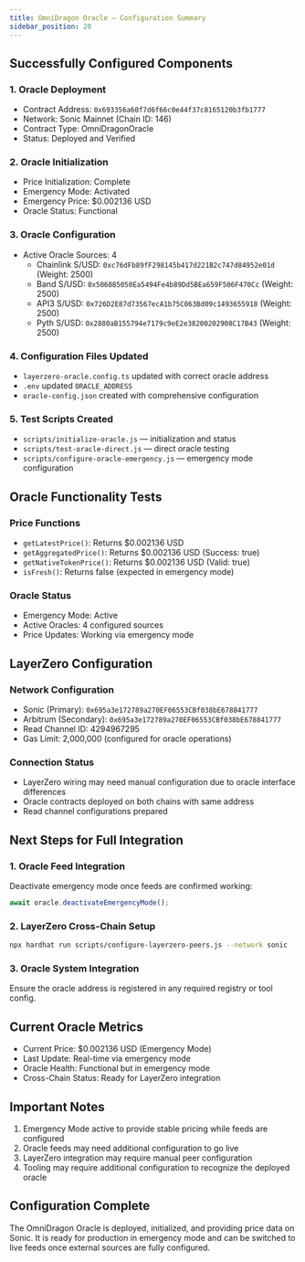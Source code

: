 ```yaml
---
title: OmniDragon Oracle — Configuration Summary
sidebar_position: 20
---
```


## Successfully Configured Components

### 1. Oracle Deployment
- Contract Address: `0x693356a60f7d6f66c0e44f37c8165120b3fb1777`
- Network: Sonic Mainnet (Chain ID: 146)
- Contract Type: OmniDragonOracle
- Status: Deployed and Verified

### 2. Oracle Initialization
- Price Initialization: Complete
- Emergency Mode: Activated
- Emergency Price: $0.002136 USD
- Oracle Status: Functional

### 3. Oracle Configuration
- Active Oracle Sources: 4
  - Chainlink S/USD: `0xc76dFb89fF298145b417d221B2c747d84952e01d` (Weight: 2500)
  - Band S/USD: `0x506085050Ea5494Fe4b89Dd5BEa659F506F470Cc` (Weight: 2500)
  - API3 S/USD: `0x726D2E87d73567ecA1b75C063Bd09c1493655918` (Weight: 2500)
  - Pyth S/USD: `0x2880aB155794e7179c9eE2e38200202908C17B43` (Weight: 2500)

### 4. Configuration Files Updated
- `layerzero-oracle.config.ts` updated with correct oracle address
- `.env` updated `ORACLE_ADDRESS`
- `oracle-config.json` created with comprehensive configuration

### 5. Test Scripts Created
- `scripts/initialize-oracle.js` — initialization and status
- `scripts/test-oracle-direct.js` — direct oracle testing
- `scripts/configure-oracle-emergency.js` — emergency mode configuration

## Oracle Functionality Tests

### Price Functions
- `getLatestPrice()`: Returns $0.002136 USD
- `getAggregatedPrice()`: Returns $0.002136 USD (Success: true)
- `getNativeTokenPrice()`: Returns $0.002136 USD (Valid: true)
- `isFresh()`: Returns false (expected in emergency mode)

### Oracle Status
- Emergency Mode: Active
- Active Oracles: 4 configured sources
- Price Updates: Working via emergency mode

## LayerZero Configuration

### Network Configuration
- Sonic (Primary): `0x695a3e172789a270EF06553CBf038bE678841777`
- Arbitrum (Secondary): `0x695a3e172789a270EF06553CBf038bE678841777`
- Read Channel ID: 4294967295
- Gas Limit: 2,000,000 (configured for oracle operations)

### Connection Status
- LayerZero wiring may need manual configuration due to oracle interface differences
- Oracle contracts deployed on both chains with same address
- Read channel configurations prepared

## Next Steps for Full Integration

### 1. Oracle Feed Integration
Deactivate emergency mode once feeds are confirmed working:

```javascript
await oracle.deactivateEmergencyMode();
```

### 2. LayerZero Cross-Chain Setup

```bash
npx hardhat run scripts/configure-layerzero-peers.js --network sonic
```

### 3. Oracle System Integration
Ensure the oracle address is registered in any required registry or tool config.

## Current Oracle Metrics

- Current Price: $0.002136 USD (Emergency Mode)
- Last Update: Real-time via emergency mode
- Oracle Health: Functional but in emergency mode
- Cross-Chain Status: Ready for LayerZero integration

## Important Notes

1. Emergency Mode active to provide stable pricing while feeds are configured
2. Oracle feeds may need additional configuration to go live
3. LayerZero integration may require manual peer configuration
4. Tooling may require additional configuration to recognize the deployed oracle

## Configuration Complete

The OmniDragon Oracle is deployed, initialized, and providing price data on Sonic. It is ready for production in emergency mode and can be switched to live feeds once external sources are fully configured.


